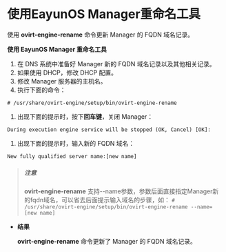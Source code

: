 # 使用EayunOS Manager重命名工具

使用 **ovirt-engine-rename** 命令更新 Manager 的 FQDN 域名记录。

**使用 EayunOS Manager 重命名工具**

1. 在 DNS 系统中准备好 Manager 新的 FQDN 域名记录以及其他相关记录。
1. 如果使用 DHCP，修改 DHCP 配置。
1. 修改 Manager 服务器的主机名。
1. 执行下面的命令：

```
# /usr/share/ovirt-engine/setup/bin/ovirt-engine-rename
```

1. 出现下面的提示时，按下**回车键**，关闭 Manager：

```
During execution engine service will be stopped (OK, Cancel) [OK]:
```

1. 出现下面的提示时，输入新的 FQDN 域名：

```
New fully qualified server name:[new name]
```

> ##### 注意
> **ovirt-engine-rename** 支持--name参数，参数后面直接指定Manager新的fqdn域名，可以省去后面提示输入域名的步骤，如：
> `# /usr/share/ovirt-engine/setup/bin/ovirt-engine-rename --name=[new name]`

* **结果**

  **ovirt-engine-rename** 命令更新了 Manager 的 FQDN 域名记录。

